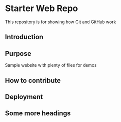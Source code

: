 # Starter Web Repo

This repository is for showing how Git and GitHub work

## Introduction

## Purpose

Sample website with plenty of files for demos

## How to contribute

## Deployment

## Some more headings